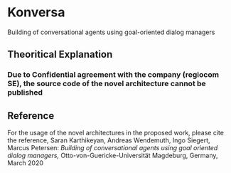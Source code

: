 # Konversa
Building of conversational agents using goal-oriented dialog managers

## Theoritical Explanation

### Due to Confidential agreement with the company (regiocom SE), the source code of the novel architecture cannot be published

## Reference
For the usage of the novel architectures in the proposed work, please cite the reference,
Saran Karthikeyan, Andreas Wendemuth, Ingo Siegert, Marcus Petersen: *Building of conversational agents using goal oriented dialog managers,* Otto-von-Guericke-Universität Magdeburg, Germany, March 2020
